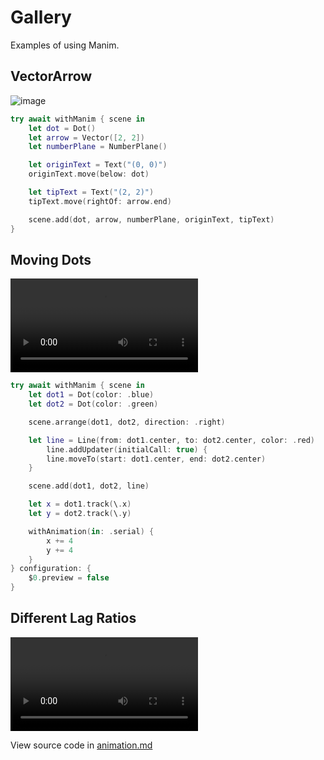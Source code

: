 
# Gallery

Examples of using Manim.

## VectorArrow

![image](VectorArrow)

```swift
try await withManim { scene in
    let dot = Dot()
    let arrow = Vector([2, 2])
    let numberPlane = NumberPlane()

    let originText = Text("(0, 0)")
    originText.move(below: dot)

    let tipText = Text("(2, 2)")
    tipText.move(rightOf: arrow.end)

    scene.add(dot, arrow, numberPlane, originText, tipText)
}
```


## Moving Dots

![video](https://github.com/Vaida12345/Swift-Manim/raw/refs/heads/main/Sources/Manim/Documentation.docc/Resources/MovingDots.mov)

```swift
try await withManim { scene in
    let dot1 = Dot(color: .blue)
    let dot2 = Dot(color: .green)

    scene.arrange(dot1, dot2, direction: .right)

    let line = Line(from: dot1.center, to: dot2.center, color: .red)
        line.addUpdater(initialCall: true) {
        line.moveTo(start: dot1.center, end: dot2.center)
    }

    scene.add(dot1, dot2, line)

    let x = dot1.track(\.x)
    let y = dot2.track(\.y)

    withAnimation(in: .serial) {
        x += 4
        y += 4
    }
} configuration: {
    $0.preview = false
}
```

## Different Lag Ratios

![video](https://github.com/Vaida12345/Swift-Manim/raw/refs/heads/main/Sources/Manim/Documentation.docc/Resources/lagRatio.mov)

View source code in [animation.md](<doc:Animations>)

